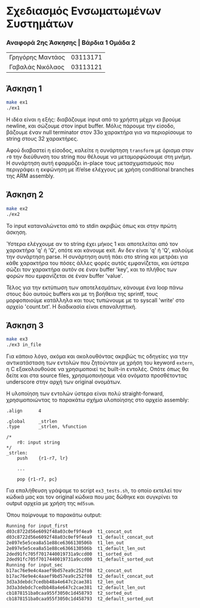# Σχεδιασμός Ενσωματωμένων Συστημάτων

### Αναφορά 2ης Άσκησης | Βάρδια 1 Ομάδα 2

|||
|--------|------|
| Γρηγόρης Μαντάος |03113171|
| Γαβαλάς Νικόλαος |03113121|



## Άσκηση 1

```bash
make ex1
./ex1
```

Η ιδέα είναι η εξής: διαβάζουμε input από το χρήστη μέχρι να βρούμε newline, και σώζουμε στον input buffer. Μόλις πάρουμε την είσοδο, βάζουμε έναν null terminator στον 33ο χαρακτήρα για να περιορίσουμε το string στους 32 χαρακτήρες.

Αφού διαβαστεί η είσοδος, καλείτε η συνάρτηση `transform` με όρισμα στον `r0` την διεύθυνση του string που θέλουμε να μεταμορφώσουμε στη μνήμη. Η συνάρτηση αυτή εφαρμόζει in-place τους μετασχιματισμούς που περιγράφει η εκφώνηση με if/else ελέχγους με χρήση conditional branches της ARM assembly. 

## Άσκηση 2

```bash
make ex2
./ex2
```

Το input καταναλώνεται από το stdin ακριβώς όπως και στην πρώτη άσκηση.

Ύστερα ελέγχουμε αν το string έχει μήκος 1 και αποτελείται από τον χαρακτήρα 'q' ή 'Q', οπότε και κάνουμε exit. Αν δεν είναι 'q' ή 'Q', καλούμε την συνάρτηση parse. Η συνάρτηση αυτή πάει στο string και μετράει για κάθε χαρακτήρα του πόσες άλλες φορές αυτός εμφανίζεται, και ύστερα σώζει τον χαρακτήρα αυτόν σε έναν buffer 'key', και το πλήθος των φορών που εμφανίζεται σε έναν buffer 'value'.

Τέλος για την εκτύπωση των αποτελεσμάτων, κάνουμε ένα loop πάνω στους δύο αυτούς buffers και με τη βοήθεια της sprintf, τους μορφοποιούμε κατάλληλα και τους τυπώνουμε με το syscall 'write' στο αρχείο 'count.txt'. Η διαδικασία είναι επαναληπτική.

## Άσκηση 3

```bash
make ex3
./ex3 in_file
```

Για κάποιο λόγο, ακόμα και ακολουθόντας ακριβώς τις οδηγείες για την αντικατάσταση των εντολών που ζητούνταν με χρήση του keyword `extern`, η C εξακολουθούσε να χρησιμοποιεί τις built-in εντολές. Οπότε όπως θα δείτε και στα source files, χρησιμοποιήσαμε νέα ονόματα προσθέτοντας underscore στην αρχή των original ονομάτων.

Η υλοποίηση των εντολών ύστερα είναι πολύ straight-forward, χρησιμοποιώντας το παρακάτω σχήμα υλοποίησης στο αρχείο assembly:

```arm
.align		4

.global		_strlen
.type		_strlen, %function

/*
	r0:	input string
*/
_strlen:
	push	{r1-r7, lr}

	...

	pop	{r1-r7, pc}
```

Για επαλήθευση γράψαμε το script `ex3_tests.sh`, το οποίο εκτελεί τον κώδικά μας και τον original κώδικα που μας δώθηκε και συγκρίνει τα output αρχεία με χρήση της `md5sum`.

Όπου παίρνουμε το παρακάτω output:

```bash
Running for input_first
d03c8722d56e6092f48a03c0ef9f4ea9  t1_concat_out
d03c8722d56e6092f48a03c0ef9f4ea9  t1_default_concat_out
2e897e5e5cea8a51e88ce6366130506b  t1_len_out
2e897e5e5cea8a51e88ce6366130506b  t1_default_len_out
2ded91fc705f7017440019731a9ccd00  t1_sorted_out
2ded91fc705f7017440019731a9ccd00  t1_default_sorted_out
Running for input_sec
b17ac76e9e4c4aaef9bd57ea9c252f08  t2_concat_out
b17ac76e9e4c4aaef9bd57ea9c252f08  t2_default_concat_out
3d3a3debdc7cedbb48a4e647c2cae381  t2_len_out
3d3a3debdc7cedbb48a4e647c2cae381  t2_default_len_out
cb1878151ba0caa955f3050c1d458793  t2_sorted_out
cb1878151ba0caa955f3050c1d458793  t2_default_sorted_out
```





